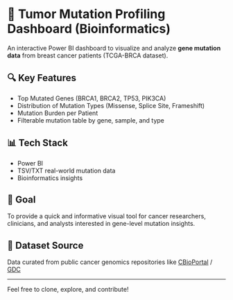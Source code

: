 # 🧬 Tumor Mutation Profiling Dashboard (Bioinformatics)

An interactive Power BI dashboard to visualize and analyze **gene mutation data** from breast cancer patients (TCGA-BRCA dataset).

## 🔍 Key Features
- Top Mutated Genes (BRCA1, BRCA2, TP53, PIK3CA)
- Distribution of Mutation Types (Missense, Splice Site, Frameshift)
- Mutation Burden per Patient
- Filterable mutation table by gene, sample, and type

## 📊 Tech Stack
- Power BI
- TSV/TXT real-world mutation data
- Bioinformatics insights

## 🚀 Goal
To provide a quick and informative visual tool for cancer researchers, clinicians, and analysts interested in gene-level mutation insights.


## 📁 Dataset Source
Data curated from public cancer genomics repositories like [CBioPortal](https://www.cbioportal.org) / [GDC](https://portal.gdc.cancer.gov/)

---

Feel free to clone, explore, and contribute!


